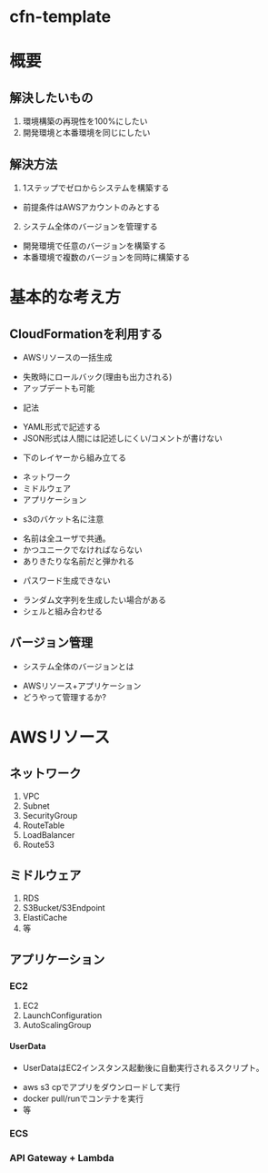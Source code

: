 # cfn-template

# 概要

## 解決したいもの

1. 環境構築の再現性を100%にしたい
2. 開発環境と本番環境を同じにしたい

## 解決方法

1. 1ステップでゼロからシステムを構築する
 + 前提条件はAWSアカウントのみとする
2. システム全体のバージョンを管理する
 + 開発環境で任意のバージョンを構築する
 + 本番環境で複数のバージョンを同時に構築する

# 基本的な考え方

## CloudFormationを利用する

 + AWSリソースの一括生成
  - 失敗時にロールバック(理由も出力される)
  - アップデートも可能
 + 記法
  - YAML形式で記述する
  - JSON形式は人間には記述しにくい/コメントが書けない
 + 下のレイヤーから組み立てる
  - ネットワーク
  - ミドルウェア
  - アプリケーション
 + s3のバケット名に注意
  - 名前は全ユーザで共通。
  - かつユニークでなければならない
  - ありきたりな名前だと弾かれる
 + パスワード生成できない
  - ランダム文字列を生成したい場合がある
  - シェルと組み合わせる

## バージョン管理

 + システム全体のバージョンとは
  - AWSリソース+アプリケーション
  - どうやって管理するか?

# AWSリソース

## ネットワーク

 1. VPC
 2. Subnet
 3. SecurityGroup
 4. RouteTable
 5. LoadBalancer
 6. Route53

## ミドルウェア

 1. RDS
 2. S3Bucket/S3Endpoint
 3. ElastiCache
 4. 等

## アプリケーション

### EC2

 1. EC2
 2. LaunchConfiguration
 3. AutoScalingGroup

#### UserData

 - UserDataはEC2インスタンス起動後に自動実行されるスクリプト。
  + aws s3 cpでアプリをダウンロードして実行
  + docker pull/runでコンテナを実行
  + 等

### ECS

### API Gateway + Lambda
